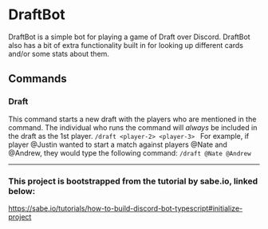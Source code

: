# DraftBot
DraftBot is a simple bot for playing a game of Draft over Discord. DraftBot also has a bit of extra functionality built in for looking up different cards and/or some stats about them. 

## Commands
### Draft
This command starts a new draft with the players who are mentioned in the command. The individual who runs the command will _always_ be included in the draft as the 1st player.
`/draft <player-2> <player-3> `
For example, if player @Justin wanted to start a match against players @Nate and @Andrew, they would type the following command:
`/draft @Nate @Andrew`



---

### This project is bootstrapped from the tutorial by sabe.io, linked below:
https://sabe.io/tutorials/how-to-build-discord-bot-typescript#initialize-project